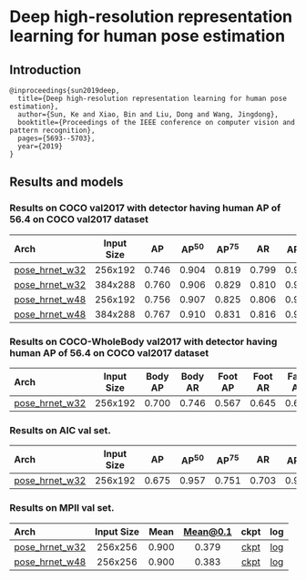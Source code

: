 # Deep high-resolution representation learning for human pose estimation

## Introduction
```
@inproceedings{sun2019deep,
  title={Deep high-resolution representation learning for human pose estimation},
  author={Sun, Ke and Xiao, Bin and Liu, Dong and Wang, Jingdong},
  booktitle={Proceedings of the IEEE conference on computer vision and pattern recognition},
  pages={5693--5703},
  year={2019}
}
```

## Results and models

### Results on COCO val2017 with detector having human AP of 56.4 on COCO val2017 dataset

| Arch  | Input Size | AP | AP<sup>50</sup> | AP<sup>75</sup> | AR | AR<sup>50</sup> | ckpt | log |
| :----------------- | :-----------: | :------: | :------: | :------: | :------: | :------: |:------: |:------: |
| [pose_hrnet_w32](/configs/top_down/hrnet/coco/hrnet_w32_coco_256x192.py)  | 256x192 | 0.746 | 0.904 | 0.819 | 0.799 | 0.942 | [ckpt](https://openmmlab.oss-accelerate.aliyuncs.com/mmpose/top_down/hrnet/hrnet_w32_coco_256x192-c78dce93_20200708.pth) | [log](https://openmmlab.oss-accelerate.aliyuncs.com/mmpose/top_down/hrnet/hrnet_w32_coco_256x192_20200708.log.json) |
| [pose_hrnet_w32](/configs/top_down/hrnet/coco/hrnet_w32_coco_384x288.py)  | 384x288 | 0.760 | 0.906 | 0.829 | 0.810 | 0.943 | [ckpt](https://openmmlab.oss-accelerate.aliyuncs.com/mmpose/top_down/hrnet/hrnet_w32_coco_384x288-d9f0d786_20200708.pth) | [log](https://openmmlab.oss-accelerate.aliyuncs.com/mmpose/top_down/hrnet/hrnet_w32_coco_384x288_20200708.log.json) |
| [pose_hrnet_w48](/configs/top_down/hrnet/coco/hrnet_w48_coco_256x192.py)  | 256x192 | 0.756 | 0.907 | 0.825 | 0.806 | 0.942 | [ckpt](https://openmmlab.oss-accelerate.aliyuncs.com/mmpose/top_down/hrnet/hrnet_w48_coco_256x192-b9e0b3ab_20200708.pth) | [log](https://openmmlab.oss-accelerate.aliyuncs.com/mmpose/top_down/hrnet/hrnet_w48_coco_256x192_20200708.log.json) |
| [pose_hrnet_w48](/configs/top_down/hrnet/coco/hrnet_w48_coco_384x288.py)  | 384x288 | 0.767 | 0.910 | 0.831 | 0.816 | 0.946 | [ckpt](https://openmmlab.oss-accelerate.aliyuncs.com/mmpose/top_down/hrnet/hrnet_w48_coco_384x288-314c8528_20200708.pth) | [log](https://openmmlab.oss-accelerate.aliyuncs.com/mmpose/top_down/hrnet/hrnet_w48_coco_384x288_20200708.log.json) |

### Results on COCO-WholeBody val2017 with detector having human AP of 56.4 on COCO val2017 dataset

| Arch  | Input Size | Body AP | Body AR | Foot AP | Foot AR | Face AP | Face AR  | Hand AP | Hand AR | Whole AP | Whole AR | ckpt | log |
| :---- | :--------: | :-----: | :-----: | :-----: | :-----: | :-----: | :------: | :-----: | :-----: | :------: |:-------: |:------: | :------: |
| [pose_hrnet_w32](/configs/top_down/hrnet/coco/hrnet_w32_coco_256x192.py)  | 256x192 | 0.700 | 0.746 | 0.567 | 0.645 | 0.637 | 0.688 | 0.473 | 0.546 | 0.553 | 0.626 | [ckpt](https://openmmlab.oss-accelerate.aliyuncs.com/mmpose/top_down/hrnet/hrnet_w32_coco_256x192-c78dce93_20200708.pth) | [log](https://openmmlab.oss-accelerate.aliyuncs.com/mmpose/top_down/hrnet/hrnet_w32_coco_256x192_20200708.log.json) |


### Results on AIC val set.

| Arch  | Input Size | AP | AP<sup>50</sup> | AP<sup>75</sup> | AR | AR<sup>50</sup> | ckpt | log |
| :-------------- | :-----------: | :------: | :------: | :------: | :------: | :------: |:------: |:------: |
| [pose_hrnet_w32](/configs/top_down/hrnet/aic/hrnet_w32_aic_256x192.py) | 256x192 | 0.675 | 0.957 | 0.751 | 0.703 | 0.961 | [ckpt](https://openmmlab.oss-accelerate.aliyuncs.com/mmpose/top_down/hrnet/hrnet_w32_aic_256x192-30a4e465_20200826.pth) | [log](https://openmmlab.oss-accelerate.aliyuncs.com/mmpose/top_down/hrnet/hrnet_w32_aic_256x192_20200826.log.json) |


### Results on MPII val set.

| Arch  | Input Size | Mean | Mean@0.1   | ckpt    | log     |
| :--- | :--------: | :------: | :------: |:------: |:------: |
| [pose_hrnet_w32](/configs/top_down/hourglass/mpii/hrnet_w32_mpii_256x256.py) | 256x256 | 0.900 | 0.379 | [ckpt](https://openmmlab.oss-accelerate.aliyuncs.com/mmpose/top_down/hrnet/hrnet_w32_mpii_256x256-6c4f923f_20200812.pth) | [log](https://openmmlab.oss-accelerate.aliyuncs.com/mmpose/top_down/hrnet/hrnet_w32_mpii_256x256_20200812.log.json) |
| [pose_hrnet_w48](/configs/top_down/hourglass/mpii/hrnet_w48_mpii_256x256.py) | 256x256 | 0.900 | 0.383 | [ckpt](https://openmmlab.oss-accelerate.aliyuncs.com/mmpose/top_down/hrnet/hrnet_w48_mpii_256x256-92cab7bd_20200812.pth) | [log](https://openmmlab.oss-accelerate.aliyuncs.com/mmpose/top_down/hrnet/hrnet_w48_mpii_256x256_20200812.log.json) |
